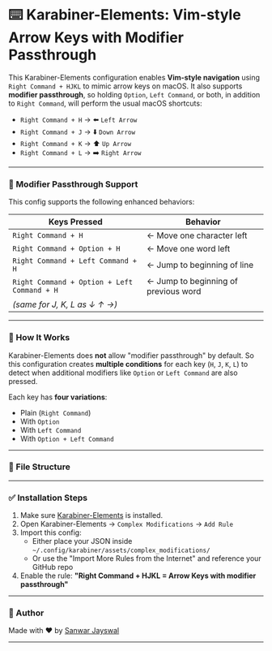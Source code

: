 # ⌨️ Karabiner-Elements: Vim-style Arrow Keys with Modifier Passthrough

This Karabiner-Elements configuration enables **Vim-style navigation** using `Right Command + HJKL` to mimic arrow keys on macOS. It also supports **modifier passthrough**, so holding `Option`, `Left Command`, or both, in addition to `Right Command`, will perform the usual macOS shortcuts:

- `Right Command + H` → ⬅️ `Left Arrow`
- `Right Command + J` → ⬇️ `Down Arrow`
- `Right Command + K` → ⬆️ `Up Arrow`
- `Right Command + L` → ➡️ `Right Arrow`

---

### 🔁 Modifier Passthrough Support

This config supports the following enhanced behaviors:

| Keys Pressed                        | Behavior                             |
|------------------------------------|--------------------------------------|
| `Right Command + H`                | ← Move one character left            |
| `Right Command + Option + H`       | ← Move one word left                 |
| `Right Command + Left Command + H` | ← Jump to beginning of line          |
| `Right Command + Option + Left Command + H` | ← Jump to beginning of previous word |
| *(same for J, K, L as ↓ ↑ →)*      |                                      |

---

### 🧠 How It Works

Karabiner-Elements does **not** allow "modifier passthrough" by default. So this configuration creates **multiple conditions** for each key (`H`, `J`, `K`, `L`) to detect when additional modifiers like `Option` or `Left Command` are also pressed.

Each key has **four variations**:
- Plain (`Right Command`)
- With `Option`
- With `Left Command`
- With `Option + Left Command`

---

### 📂 File Structure

---

### ✅ Installation Steps

1. Make sure [Karabiner-Elements](https://karabiner-elements.pqrs.org/) is installed.
2. Open Karabiner-Elements → `Complex Modifications` → `Add Rule`
3. Import this config:
   - Either place your JSON inside `~/.config/karabiner/assets/complex_modifications/`
   - Or use the "Import More Rules from the Internet" and reference your GitHub repo
4. Enable the rule: **"Right Command + HJKL = Arrow Keys with modifier passthrough"**

---

### 👤 Author

Made with ❤️ by [Sanwar Jayswal](https://sanwar.web.app)

---
